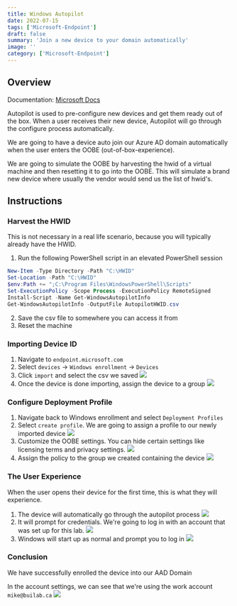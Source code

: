 ```yaml
---
title: Windows Autopilot
date: 2022-07-15
tags: ['Microsoft-Endpoint']
draft: false
summary: 'Join a new device to your domain automatically'
image: ''
category: ['Microsoft-Endpoint']
---
```


## Overview

Documentation: [Microsoft Docs](https://docs.microsoft.com/en-us/mem/autopilot/add-devices)

Autopilot is used to pre-configure new devices and get them ready out of the box. When a user receives their new device, Autopilot will go through the configure process automatically.

We are going to have a device auto join our Azure AD domain automatically when the user enters the OOBE (out-of-box-experience).

We are going to simulate the OOBE by harvesting the hwid of a virtual machine and then resetting it to go into the OOBE. This will simulate a brand new device where usually the vendor would send us the list of hwid's.

## Instructions

### Harvest the HWID

This is not necessary in a real life scenario, because you will typically already have the HWID.

1. Run the following PowerShell script in an elevated PowerShell session

```powershell
New-Item -Type Directory -Path "C:\HWID"
Set-Location -Path "C:\HWID"
$env:Path += ";C:\Program Files\WindowsPowerShell\Scripts"
Set-ExecutionPolicy -Scope Process -ExecutionPolicy RemoteSigned
Install-Script -Name Get-WindowsAutopilotInfo
Get-WindowsAutopilotInfo -OutputFile AutopilotHWID.csv
```

2. Save the csv file to somewhere you can access it from
3. Reset the machine

### Importing Device ID

1. Navigate to `endpoint.microsoft.com`
2. Select `devices` → `Windows enrollment` -> `Devices`
3. Click `import` and select the csv we saved
   ![](https://bui.blob.core.windows.net/labs/Lab_2022_07_16_17_01.webp)
4. Once the device is done importing, assign the device to a group
   ![](https://bui.blob.core.windows.net/labs/Lab_2022_07_16_33_55.webp)

### Configure Deployment Profile

1. Navigate back to Windows enrollment and select `Deployment Profiles`
2. Select `create profile`. We are going to assign a profile to our newly imported device
   ![](https://bui.blob.core.windows.net/labs/Lab_2022_07_16_26_14.webp)
3. Customize the OOBE settings. You can hide certain settings like licensing terms and privacy settings.
   ![](https://bui.blob.core.windows.net/labs/Lab_2022_07_16_30_04.webp)
4. Assign the policy to the group we created containing the device
   ![](https://bui.blob.core.windows.net/labs/Lab_2022_07_16_35_09.webp)

### The User Experience

When the user opens their device for the first time, this is what they will experience.

1. The device will automatically go through the autopilot process
   ![](https://bui.blob.core.windows.net/labs/Lab_2022_07_16_49_15.webp)
2. It will prompt for credentials. We're going to log in with an account that was set up for this lab.
   ![](https://bui.blob.core.windows.net/labs/Lab_2022_07_16_51_05.webp)
3. Windows will start up as normal and prompt you to log in
   ![](https://bui.blob.core.windows.net/labs/Lab_2022_07_16_02_45.webp)

### Conclusion

We have successfully enrolled the device into our AAD Domain

In the account settings, we can see that we're using the work account `mike@builab.ca`
![](https://bui.blob.core.windows.net/labs/Lab_2022_07_16_52_36.webp)
